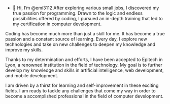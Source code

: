 - 👋 Hi, I’m @emi3112
After exploring various small jobs,
I discovered my true passion for programming.
Drawn to the logic and endless possibilities offered by coding,
I pursued an in-depth training that led to my certification in computer development.

Coding has become much more than just a skill for me. 
It has become a true passion and a constant source of learning. 
Every day, I explore new technologies and take on new challenges to deepen my knowledge and improve my skills.

Thanks to my determination and efforts, 
I have been accepted to Epitech in Lyon, a renowned institution in the field of technology. 
My goal is to further develop my knowledge and skills in artificial intelligence, web development, and mobile development.

I am driven by a thirst for learning and self-improvement in these exciting fields. 
I am ready to tackle any challenges that come my way in order to become a accomplished professional in the field of computer development.

<!---
emi3112/emi3112 is a ✨ special ✨ repository because its `README.md` (this file) appears on your GitHub profile.
You can click the Preview link to take a look at your changes.
--->

